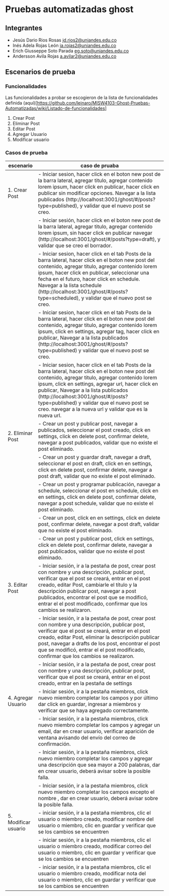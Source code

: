 # Pruebas automatizadas ghost

## Integrantes
- Jesús Dario Rios Rosas        jd.rios2@uniandes.edu.co
- Inés Adela Rojas León         ia.rojas2@uniandes.edu.co
- Erich Giusseppe Soto Parada   eg.soto@uniandes.edu.co
- Andersson Avila Rojas	        a.avilar2@uniandes.edu.co

## Escenarios de prueba 
### Funcionalidades
Las funcionalidades a probar se escogieron de la lista de funcionalidades definida 
(aquí)[https://github.com/leinaro/MISW4103-Ghost-Pruebas-Automatizadas/wiki/Listado-de-funcionalidades]

1. Crear Post 
2. Eliminar Post
3. Editar Post 
4. Agregar Usuario
5. Modificar usuario 


### Casos de prueba

| escenario     | caso de pruaba       |
| ------------- | -------------------- |
| 1. Crear Post |- Iniciar sesion, hacer click en el boton new post de la barra lateral, agregar titulo, agregar contenido lorem ipsum, hacer click en publicar, hacer click en publicar sin modificar opciones. Navegar a la lista publicados (http://localhost:3001/ghost/#/posts?type=published), y validar que el nuevo post se creo. |
|  |- Iniciar sesión, hacer click en el boton new post de la barra lateral, agregar titulo, agregar contenido lorem ipsum, sin hacer click en publicar navegar (http://localhost:3001/ghost/#/posts?type=draft), y validar que se creo el borrador. |
|  |- Iniciar sesion, hacer click en el tab Posts de la barra lateral, hacer click en el boton new post del contenido, agregar titulo, agregar contenido lorem ipsum, hacer click en publicar, seleccionar una fecha en el futuro, hacer click en schedule. Navegar a la lista schedule (http://localhost:3001/ghost/#/posts?type=scheduled), y validar que el nuevo post se creo. |
|  |- Iniciar sesion, hacer click en el tab Posts de la barra lateral, hacer click en el boton new post del contenido, agregar titulo, agregar contenido lorem ipsum, click en settings, agregar tag, hacer click en publicar,  Navegar a la lista publicados (http://localhost:3001/ghost/#/posts?type=published) y validar que el nuevo post se creo.|
|  |- Iniciar sesion, hacer click en el tab Posts de la barra lateral, hacer click en el boton new post del contenido, agregar titulo, agregar contenido lorem ipsum, click en settings, agregar url, hacer click en publicar,  Navegar a la lista publicados (http://localhost:3001/ghost/#/posts?type=published) y validar que el nuevo post se creo. navegar a la nueva url y validar que es la nueva url.|
|2. Eliminar Post|- Crear un post y publicar post, navegar a publicados, seleccionar el post creado, click en settings, click en delete post, confirmar delete, navegar a post publicados, validar que no existe el post eliminado.|
| |- Crear un post y guardar draft, navegar a draft, seleccionar el post en draft, click en en settings, click en delete post, confirmar delete, navegar a post draft, validar que no existe el post eliminado.|
| |- Crear un post y programar publicación, navegar a schedule, seleccionar el post en schedule, click en en settings, click en delete post, confirmar delete, navegar a post schedule, validar que no existe el post eliminado.|
| |- Crear un post, click en en settings, click en delete post, confirmar delete, navegar a post draft, validar que no existe el post eliminado.|
| |- Crear un post y publicar post, click en settings, click en delete post, confirmar delete, navegar a post publicados, validar que no existe el post eliminado.|
|3. Editar Post|- Iniciar sesión, ir a la pestaña de post, crear post con nombre y una descripción, publicar post, verificar que el post se creará, entrar en el post creado, editar Post, cambiarle el título y la descripción publicar post, navegar a post publicados, encontrar el post que se modificó, entrar el el post modificado, confirmar que los cambios se realizaron.| 
| |- Iniciar sesión, ir a la pestaña de post, crear post con nombre y una descripción, publicar post, verificar que el post se creará, entrar en el post creado, editar Post, eliminar la descripción publicar post, navegar a drafts de los post, encontrar el post que se modificó, entrar el el post modificado, confirmar que los cambios se realizaron.|
| |- Iniciar sesión, ir a la pestaña de post, crear post con nombre y una descripción, publicar post, verificar que el post se creará, entrar en el post creado, entrar en la pestaña de settings|
|4. Agregar Usuario|- Iniciar sesión, ir a la pestaña miembros, click nuevo miembro completar los campos y por último dar click en guardar, ingresar a miembros y verificar que se haya agregado correctamente. |
| |- Iniciar sesión, ir a la pestaña miembros, click nuevo miembro completar los campos y agregar un email, dar en crear usuario, verificar aparición de ventana avisando del envío del correo de confirmación.|
| |- Iniciar sesión, ir a la pestaña miembros, click nuevo miembro completar los campos y agregar una descripción que sea mayor a 200 palabras, dar en crear usuario, deberá avisar sobre la posible falla.|
| |- Iniciar sesión, ir a la pestaña miembros, click nuevo miembro completar los campos excepto el nombre , dar en crear usuario, deberá avisar sobre la posible falla.|
|5. Modificar usuario |- iniciar sesión, ir a la pestaña miembros, clic el usuario o miembro creado, modificar nombre del usuario o miembro, clic en guardar y verificar que se los cambios se encuentren |
| |- iniciar sesión, ir a la pestaña miembros, clic el usuario o miembro creado, modificar correo del usuario o miembro, clic en guardar y verificar que se los cambios se encuentren |
| |- iniciar sesión, ir a la pestaña miembros, clic el usuario o miembro creado, modificar nota del usuario o miembro, clic en guardar y verificar que se los cambios se encuentren| 
